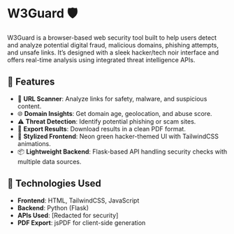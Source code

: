 # W3Guard 🛡️

W3Guard is a browser-based web security tool built to help users detect and analyze potential digital fraud, malicious domains, phishing attempts, and unsafe links. It’s designed with a sleek hacker/tech noir interface and offers real-time analysis using integrated threat intelligence APIs.

## 🚀 Features

- 🔗 **URL Scanner**: Analyze links for safety, malware, and suspicious content.
- 🌐 **Domain Insights**: Get domain age, geolocation, and abuse score.
- ⚠️ **Threat Detection**: Identify potential phishing or scam sites.
- 💾 **Export Results**: Download results in a clean PDF format.
- 🎨 **Stylized Frontend**: Neon green hacker-themed UI with TailwindCSS animations.
- 📦 **Lightweight Backend**: Flask-based API handling security checks with multiple data sources.

## 🧰 Technologies Used

- **Frontend**: HTML, TailwindCSS, JavaScript
- **Backend**: Python (Flask)
- **APIs Used**: [Redacted for security]
- **PDF Export**: jsPDF for client-side generation
